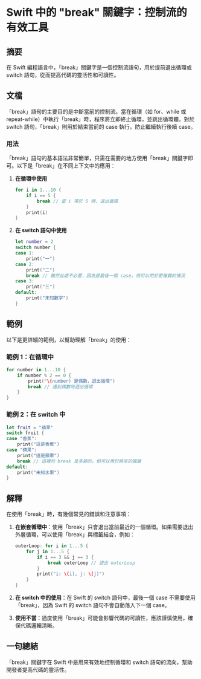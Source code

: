 <!--
Meta Description: # Swift 中的 "break" 關鍵字：控制流的有效工具 ## 摘要 在 Swift 編程語言中，「break」關鍵字是一個控制流語句，用於提前退出循環或 switch 語句，從而提高代碼的靈活性和可讀性。 ## 文檔 「break」語句的主要目的是中斷當前的控制流。當在循環（如 for、wh...
Meta Keywords: break, swift, switch, case, print
-->

# Swift 中的 "break" 關鍵字：控制流的有效工具

## 摘要
在 Swift 編程語言中，「break」關鍵字是一個控制流語句，用於提前退出循環或 switch 語句，從而提高代碼的靈活性和可讀性。

## 文檔
「break」語句的主要目的是中斷當前的控制流。當在循環（如 for、while 或 repeat-while）中執行「break」時，程序將立即終止循環，並跳出循環體。對於 switch 語句，「break」則用於結束當前的 case 執行，防止繼續執行後續 case。

### 用法
「break」語句的基本語法非常簡單，只需在需要的地方使用「break」關鍵字即可。以下是「break」在不同上下文中的應用：

1. **在循環中使用**
   ```swift
   for i in 1...10 {
       if i == 5 {
           break // 當 i 等於 5 時，退出循環
       }
       print(i)
   }
   ```

2. **在 switch 語句中使用**
   ```swift
   let number = 2
   switch number {
   case 1:
       print("一")
   case 2:
       print("二")
       break // 雖然此處不必要，因為是最後一個 case，但可以用於更複雜的情況
   case 3:
       print("三")
   default:
       print("未知數字")
   }
   ```

## 範例
以下是更詳細的範例，以幫助理解「break」的使用：

### 範例 1：在循環中
```swift
for number in 1...10 {
    if number % 2 == 0 {
        print("\(number) 是偶數，退出循環")
        break // 遇到偶數時退出循環
    }
}
```

### 範例 2：在 switch 中
```swift
let fruit = "蘋果"
switch fruit {
case "香蕉":
    print("這是香蕉")
case "蘋果":
    print("這是蘋果")
    break // 這裡的 break 是多餘的，但可以用於將來的擴展
default:
    print("未知水果")
}
```

## 解釋
在使用「break」時，有幾個常見的錯誤和注意事項：

1. **在嵌套循環中**：使用「break」只會退出當前最近的一個循環。如果需要退出外層循環，可以使用「break」與標籤結合，例如：
   ```swift
   outerLoop: for i in 1...5 {
       for j in 1...5 {
           if i == 3 && j == 3 {
               break outerLoop // 退出 outerLoop
           }
           print("i: \(i), j: \(j)")
       }
   }
   ```

2. **在 switch 中的使用**：在 Swift 的 switch 語句中，最後一個 case 不需要使用「break」，因為 Swift 的 switch 語句不會自動落入下一個 case。

3. **使用不當**：過度使用「break」可能會影響代碼的可讀性，應該謹慎使用，確保代碼邏輯清晰。

## 一句總結
「break」關鍵字在 Swift 中是用來有效地控制循環和 switch 語句的流向，幫助開發者提高代碼的靈活性。